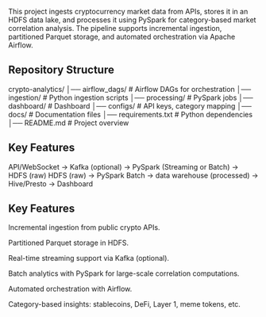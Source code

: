 This project ingests cryptocurrency market data from APIs, stores it in an HDFS data lake, and processes it using PySpark for category-based market correlation analysis. The pipeline supports incremental ingestion, partitioned Parquet storage, and automated orchestration via Apache Airflow.

## Repository Structure
crypto-analytics/
│── airflow_dags/        # Airflow DAGs for orchestration
│── ingestion/           # Python ingestion scripts
│── processing/          # PySpark jobs
│── dashboard/           # Dashboard 
│── configs/             # API keys, category mapping
│── docs/                # Documentation files
│── requirements.txt     # Python dependencies   
│── README.md            # Project overview

## Key Features
API/WebSocket → Kafka (optional) → PySpark (Streaming or Batch) → HDFS (raw)
HDFS (raw) → PySpark Batch → data warehouse (processed) → Hive/Presto → Dashboard

## Key Features
Incremental ingestion from public crypto APIs.

Partitioned Parquet storage in HDFS.

Real-time streaming support via Kafka (optional).

Batch analytics with PySpark for large-scale correlation computations.

Automated orchestration with Airflow.

Category-based insights: stablecoins, DeFi, Layer 1, meme tokens, etc.


